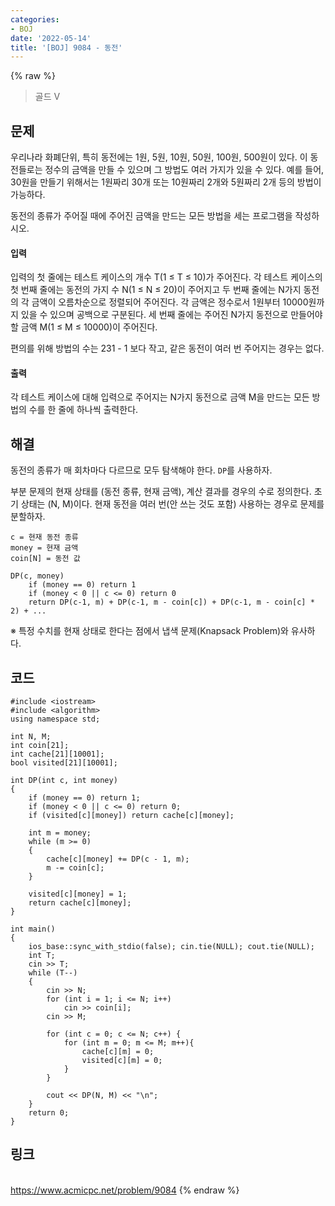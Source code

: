 ```yaml
---
categories:
- BOJ
date: '2022-05-14'
title: '[BOJ] 9084 - 동전'
---
```


{% raw %}
> 골드 V<br>

## 문제
우리나라 화폐단위, 특히 동전에는 1원, 5원, 10원, 50원, 100원, 500원이 있다. 이 동전들로는 정수의 금액을 만들 수 있으며 그 방법도 여러 가지가 있을 수 있다. 예를 들어, 30원을 만들기 위해서는 1원짜리 30개 또는 10원짜리 2개와 5원짜리 2개 등의 방법이 가능하다.

동전의 종류가 주어질 때에 주어진 금액을 만드는 모든 방법을 세는 프로그램을 작성하시오.

#### 입력
입력의 첫 줄에는 테스트 케이스의 개수 T(1 ≤ T ≤ 10)가 주어진다. 각 테스트 케이스의 첫 번째 줄에는 동전의 가지 수 N(1 ≤ N ≤ 20)이 주어지고 두 번째 줄에는 N가지 동전의 각 금액이 오름차순으로 정렬되어 주어진다. 각 금액은 정수로서 1원부터 10000원까지 있을 수 있으며 공백으로 구분된다. 세 번째 줄에는 주어진 N가지 동전으로 만들어야 할 금액 M(1 ≤ M ≤ 10000)이 주어진다.

편의를 위해 방법의 수는 231 - 1 보다 작고, 같은 동전이 여러 번 주어지는 경우는 없다.

#### 출력
각 테스트 케이스에 대해 입력으로 주어지는 N가지 동전으로 금액 M을 만드는 모든 방법의 수를 한 줄에 하나씩 출력한다.

## 해결
동전의 종류가 매 회차마다 다르므로 모두 탐색해야 한다. `DP`를 사용하자.

부분 문제의 현재 상태를 (동전 종류, 현재 금액), 계산 결과를 경우의 수로 정의한다. 초기 상태는 (N, M)이다. 현재 동전을 여러 번(안 쓰는 것도 포함) 사용하는 경우로 문제를 분할하자.
```
c = 현재 동전 종류
money = 현재 금액
coin[N] = 동전 값

DP(c, money)
	if (money == 0) return 1
	if (money < 0 || c <= 0) return 0
	return DP(c-1, m) + DP(c-1, m - coin[c]) + DP(c-1, m - coin[c] * 2) + ...
```

※ 특정 수치를 현재 상태로 한다는 점에서 냅색 문제(Knapsack Problem)와 유사하다.

## 코드
```
#include <iostream>
#include <algorithm>
using namespace std;

int N, M;
int coin[21];
int cache[21][10001];
bool visited[21][10001];

int DP(int c, int money)
{
	if (money == 0) return 1;
	if (money < 0 || c <= 0) return 0;
	if (visited[c][money]) return cache[c][money];

	int m = money;
	while (m >= 0)
	{
		cache[c][money] += DP(c - 1, m);
		m -= coin[c];
	}

	visited[c][money] = 1;
	return cache[c][money];
}

int main()
{
	ios_base::sync_with_stdio(false); cin.tie(NULL); cout.tie(NULL);
	int T;
	cin >> T;
	while (T--)
	{
		cin >> N;
		for (int i = 1; i <= N; i++)
			cin >> coin[i];
		cin >> M;

		for (int c = 0; c <= N; c++) {
			for (int m = 0; m <= M; m++){
				cache[c][m] = 0;
				visited[c][m] = 0;
			}
		}

		cout << DP(N, M) << "\n";
	}
	return 0;
}
```

## 링크
<br>https://www.acmicpc.net/problem/9084
{% endraw %}